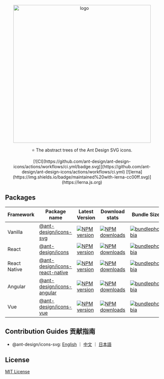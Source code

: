 <p align="center">
<img
 width="450px" alt="logo" src="https://user-images.githubusercontent.com/15819224/45196822-c120ff00-b290-11e8-83ca-eb76378f5cc1.png" />
</p>

<p align="center">
⭐ The abstract trees of the Ant Design SVG icons.
</p>

<div align="center">
[![CI](https://github.com/ant-design/ant-design-icons/actions/workflows/ci.yml/badge.svg)](https://github.com/ant-design/ant-design-icons/actions/workflows/ci.yml)
[![lerna](https://img.shields.io/badge/maintained%20with-lerna-cc00ff.svg)](https://lerna.js.org)
</div>

## Packages

| Framework | Package name | Latest Version | Download stats | Bundle Size | Package Size |
| --- | --- | --- | --- | --- | --- |
| Vanilla | [@ant-design/icons-svg](./packages/icons-svg) | [![NPM version](https://img.shields.io/npm/v/@ant-design/icons-svg.svg?style=flat)](https://npmjs.org/package/@ant-design/icons-svg) | [![NPM downloads](http://img.shields.io/npm/dm/@ant-design/icons-svg.svg?style=flat)](https://npmjs.org/package/@ant-design/icons-svg) | [![bundlephobia](https://img.shields.io/bundlephobia/minzip/@ant-design/icons-svg.svg?style=flat)](https://bundlephobia.com/result?p=@ant-design/icons-svg) | [![install size](https://packagephobia.com/badge?p=@ant-design/icons-svg)](https://packagephobia.com/result?p=@ant-design/icons-svg) |
| React | [@ant-design/icons](./packages/icons-react) | [![NPM version](https://img.shields.io/npm/v/@ant-design/icons.svg?style=flat)](https://npmjs.org/package/@ant-design/icons) | [![NPM downloads](http://img.shields.io/npm/dm/@ant-design/icons.svg?style=flat)](https://npmjs.org/package/@ant-design/icons) | [![bundlephobia](https://img.shields.io/bundlephobia/minzip/@ant-design/icons.svg?style=flat)](https://bundlephobia.com/result?p=@ant-design/icons) | [![install size](https://packagephobia.com/badge?p=@ant-design/icons)](https://packagephobia.com/result?p=@ant-design/icons) |
| React Native | [@ant-design/icons-react-native](./packages/icons-react-native) | [![NPM version](https://img.shields.io/npm/v/@ant-design/icons-react-native.svg?style=flat)](https://npmjs.org/package/@ant-design/icons-react-native) | [![NPM downloads](http://img.shields.io/npm/dm/@ant-design/icons-react-native.svg?style=flat)](https://npmjs.org/package/@ant-design/icons-react-native) | [![bundlephobia](https://img.shields.io/bundlephobia/minzip/@ant-design/icons-react-native.svg?style=flat)](https://bundlephobia.com/result?p=@ant-design/icons-react-native) | [![install size](https://packagephobia.com/badge?p=@ant-design/icons-react-native)](https://packagephobia.com/result?p=@ant-design/icons-react-native) |
| Angular | [@ant-design/icons-angular](./packages/icons-angular) | [![NPM version](https://img.shields.io/npm/v/@ant-design/icons-angular.svg?style=flat)](https://npmjs.org/package/@ant-design/icons-angular) | [![NPM downloads](http://img.shields.io/npm/dm/@ant-design/icons-angular.svg?style=flat)](https://npmjs.org/package/@ant-design/icons-angular) | [![bundlephobia](https://img.shields.io/bundlephobia/minzip/@ant-design/icons-angular.svg?style=flat)](https://bundlephobia.com/result?p=@ant-design/icons-angular) | [![install size](https://packagephobia.com/badge?p=@ant-design/icons-angular)](https://packagephobia.com/result?p=@ant-design/icons-angular) |
| Vue | [@ant-design/icons-vue](./packages/icons-vue) | [![NPM version](https://img.shields.io/npm/v/@ant-design/icons-vue.svg?style=flat)](https://npmjs.org/package/@ant-design/icons-vue) | [![NPM downloads](http://img.shields.io/npm/dm/@ant-design/icons-vue.svg?style=flat)](https://npmjs.org/package/@ant-design/icons-vue) | [![bundlephobia](https://img.shields.io/bundlephobia/minzip/@ant-design/icons-vue.svg?style=flat)](https://bundlephobia.com/result?p=@ant-design/icons-vue) | [![install size](https://packagephobia.com/badge?p=@ant-design/icons-vue)](https://packagephobia.com/result?p=@ant-design/icons-vue) |

## Contribution Guides 贡献指南

- @ant-design/icons-svg: [English](./packages/icons-svg/docs/ContributionGuide.md) ｜ [中文](./packages/icons-svg/docs/ContributionGuide.zh-CN.md) ｜ [日本語](./packages/icons-svg/docs/ContributionGuide.ja-JP.md)

## License

[MIT License](./LICENSE)
